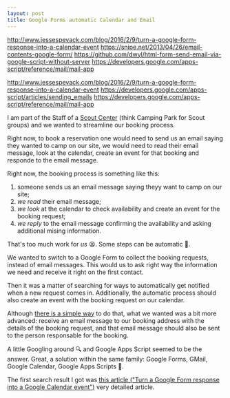 ```yaml
---
layout: post
title: Google Forms automatic Calendar and Email
---
```

http://www.jessespevack.com/blog/2016/2/9/turn-a-google-form-response-into-a-calendar-event
https://snipe.net/2013/04/26/email-contents-google-form/
https://github.com/dwyl/html-form-send-email-via-google-script-without-server
https://developers.google.com/apps-script/reference/mail/mail-app


http://www.jessespevack.com/blog/2016/2/9/turn-a-google-form-response-into-a-calendar-event
https://developers.google.com/apps-script/articles/sending_emails
https://developers.google.com/apps-script/reference/mail/mail-app


I am part of the Staff of a [Scout Center](http://apulia.cne-escutismo.pt/) (think Camping Park for Scout groups) and we wanted to streamline our booking process.

Right now, to book a reservation one would need to send us an email saying they wanted to camp on our site, we would need to read their email message, look at the calendar, create an event for that booking and responde to the email message.

Right now, the booking process is something like this:
  1. someone sends us an email message saying theyy want to camp on our site;
  2. *we read* their email message;
  3. *we look* at the calendar to check availability and create an event for the booking request;
  4. *we reply* to the email message confirming the availability and asking additional mising information.

That's too much work for *us* :tired_face:. Some steps can be automatic :link:.

We wanted to switch to a Google Form to collect the booking requests, instead of email messages. This would us to ask right way the information we need and receive it right on the first contact.

Then it was a matter of searching for ways to automatically get notified when a new request comes in. Additionally, the automatic process should also create an event with the booking request on our calendar.

Although [there is a simple way](https://www.labnol.org/internet/email-notification-for-google-docs-forms/5248/) to do that, what we wanted was a bit more advanced: receive an email message to our booking address with the details of the booking request, and that email message should also be sent to the person responsable for the booking.

A little Googling around :mag: and Google Apps Script seemed to be the answer. Great, a solution within the same family: Google Forms, GMail, Google Calendar, Google Apps Scripts :link:.

The first search result I got was [this article ("Turn a Google Form response into a Google Calendar event")](http://www.jessespevack.com/blog/2016/2/9/turn-a-google-form-response-into-a-calendar-event) very detailed article.
